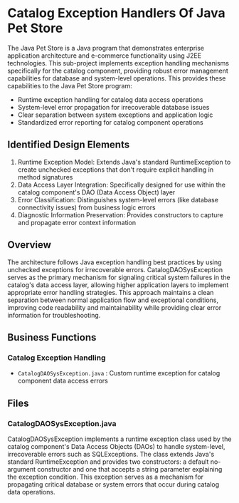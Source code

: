 # Catalog Exception Handlers Of Java Pet Store

The Java Pet Store is a Java program that demonstrates enterprise application architecture and e-commerce functionality using J2EE technologies. This sub-project implements exception handling mechanisms specifically for the catalog component, providing robust error management capabilities for database and system-level operations. This provides these capabilities to the Java Pet Store program:

- Runtime exception handling for catalog data access operations
- System-level error propagation for irrecoverable database issues
- Clear separation between system exceptions and application logic
- Standardized error reporting for catalog component operations

## Identified Design Elements

1. Runtime Exception Model: Extends Java's standard RuntimeException to create unchecked exceptions that don't require explicit handling in method signatures
2. Data Access Layer Integration: Specifically designed for use within the catalog component's DAO (Data Access Object) layer
3. Error Classification: Distinguishes system-level errors (like database connectivity issues) from business logic errors
4. Diagnostic Information Preservation: Provides constructors to capture and propagate error context information

## Overview
The architecture follows Java exception handling best practices by using unchecked exceptions for irrecoverable errors. CatalogDAOSysException serves as the primary mechanism for signaling critical system failures in the catalog's data access layer, allowing higher application layers to implement appropriate error handling strategies. This approach maintains a clean separation between normal application flow and exceptional conditions, improving code readability and maintainability while providing clear error information for troubleshooting.

## Business Functions

### Catalog Exception Handling
- `CatalogDAOSysException.java` : Custom runtime exception for catalog component data access errors

## Files
### CatalogDAOSysException.java

CatalogDAOSysException implements a runtime exception class used by the catalog component's Data Access Objects (DAOs) to handle system-level, irrecoverable errors such as SQLExceptions. The class extends Java's standard RuntimeException and provides two constructors: a default no-argument constructor and one that accepts a string parameter explaining the exception condition. This exception serves as a mechanism for propagating critical database or system errors that occur during catalog data operations.

[Generated by the Sage AI expert workbench: 2025-03-29 21:37:00  https://sage-tech.ai/workbench]: #